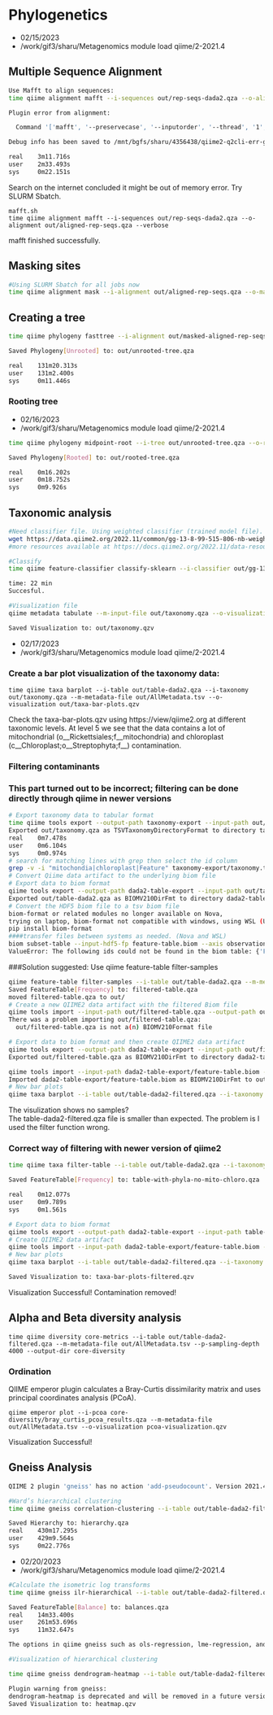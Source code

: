 # Phylogenetics
* 02/15/2023
* /work/gif3/sharu/Metagenomics
module load qiime/2-2021.4

## Multiple Sequence Alignment

```bash
Use Mafft to align sequences:
time qiime alignment mafft --i-sequences out/rep-seqs-dada2.qza --o-alignment out/aligned-rep-seqs.qza

Plugin error from alignment:

  Command '['mafft', '--preservecase', '--inputorder', '--thread', '1', '/mnt/bgfs/sharu/4356438/qiime2-archive-m60mee9y/c6bfb03b-1a16-42be-8e5b-0cf0ea3fd804/data/dna-sequences.fasta']' returned non-zero exit status 1.

Debug info has been saved to /mnt/bgfs/sharu/4356438/qiime2-q2cli-err-gnsrpah5.log

real    3m11.716s
user    2m33.493s
sys     0m22.151s

```
Search on the internet concluded it might be out of memory error. Try SLURM Sbatch.

```
mafft.sh
time qiime alignment mafft --i-sequences out/rep-seqs-dada2.qza --o-alignment out/aligned-rep-seqs.qza --verbose
```
mafft finished successfully.

## Masking sites

```bash
#Using SLURM Sbatch for all jobs now
time qiime alignment mask --i-alignment out/aligned-rep-seqs.qza --o-masked-alignment out/masked-aligned-rep-seqs.qza --verbose

```

## Creating a tree

```bash
time qiime phylogeny fasttree --i-alignment out/masked-aligned-rep-seqs.qza --o-tree out/unrooted-tree.qza --verbose

Saved Phylogeny[Unrooted] to: out/unrooted-tree.qza

real    131m20.313s
user    131m2.400s
sys     0m11.446s
```

### Rooting tree

* 02/16/2023
* /work/gif3/sharu/Metagenomics
module load qiime/2-2021.4

```bash
time qiime phylogeny midpoint-root --i-tree out/unrooted-tree.qza --o-rooted-tree out/rooted-tree.qza --verbose

Saved Phylogeny[Rooted] to: out/rooted-tree.qza

real    0m16.202s
user    0m18.752s
sys     0m9.926s
```

## Taxonomic analysis

```bash
#Need classifier file. Using weighted classifier (trained model file).
wget https://data.qiime2.org/2022.11/common/gg-13-8-99-515-806-nb-weighted-classifier.qza
#more resources available at https://docs.qiime2.org/2022.11/data-resources/

#Classify
time qiime feature-classifier classify-sklearn --i-classifier out/gg-13-8-99-515-806-nb-weighted-classifier.qza --i-reads out/rep-seqs-dada2.qza --o-classification out/taxonomy.qza --verbose

time: 22 min
Succesful.

#Visualization file
qiime metadata tabulate --m-input-file out/taxonomy.qza --o-visualization out/taxonomy.qzv

Saved Visualization to: out/taxonomy.qzv
```


* 02/17/2023
* /work/gif3/sharu/Metagenomics
module load qiime/2-2021.4

### Create a bar plot visualization of the taxonomy data:
```
time qiime taxa barplot --i-table out/table-dada2.qza --i-taxonomy out/taxonomy.qza --m-metadata-file out/AllMetadata.tsv --o-visualization out/taxa-bar-plots.qzv
```

Check the taxa-bar-plots.qzv using https://view/qiime2.org at different taxonomic levels. At level 5 we see that the data contains a lot of mitochondrial (o__Rickettsiales;f__mitochondria) and chloroplast (c__Chloroplast;o__Streptophyta;f__) contamination.

### Filtering contaminants

### This part turned out to be incorrect; filtering can be done directly through qiime in newer versions
```bash
# Export taxonomy data to tabular format
time qiime tools export --output-path taxonomy-export --input-path out/taxonomy.qza
Exported out/taxonomy.qza as TSVTaxonomyDirectoryFormat to directory taxonomy-export
real    0m7.478s
user    0m6.104s
sys     0m0.974s
# search for matching lines with grep then select the id column
grep -v -i "mitochondia|chloroplast|Feature" taxonomy-export/taxonomy.tsv | cut  -f 1 > no-chloro-mito-ids.txt
# Convert Qiime data artifact to the underlying biom file
# Export data to biom format
qiime tools export --output-path dada2-table-export --input-path out/table-dada2.qza
Exported out/table-dada2.qza as BIOMV210DirFmt to directory dada2-table-export
# Convert the HDF5 biom file to a tsv biom file
biom-format or related modules no longer available on Nova, 
trying on laptop, biom-format not compatible with windows, using WSL (Ubuntu)
pip install biom-format
####transfer files between systems as needed. (Nova and WSL)
biom subset-table --input-hdf5-fp feature-table.biom --axis observation --ids no-chloro-mito-ids.txt --output-fp feature-table-subset.biom
ValueError: The following ids could not be found in the biom table: {'Feature ID'}
```
###Solution suggested: Use qiime feature-table filter-samples
```bash
qiime feature-table filter-samples --i-table out/table-dada2.qza --m-metadata-file no-chloro-mito-ids.txt --o-filtered-table filtered-table.qza
Saved FeatureTable[Frequency] to: filtered-table.qza
moved filtered-table.qza to out/
# Create a new QIIME2 data artifact with the filtered Biom file
qiime tools import --input-path out/filtered-table.qza --output-path out/table-dada2-filtered.qza --type FeatureTable[Frequency]
There was a problem importing out/filtered-table.qza:
  out/filtered-table.qza is not a(n) BIOMV210Format file

# Export data to biom format and then create QIIME2 data artifact 
qiime tools export --output-path dada2-table-export --input-path out/filtered-table.qza
Exported out/filtered-table.qza as BIOMV210DirFmt to directory dada2-table-export

qiime tools import --input-path dada2-table-export/feature-table.biom --output-path out/table-dada2-filtered.qza --type FeatureTable[Frequency]
Imported dada2-table-export/feature-table.biom as BIOMV210DirFmt to out/table-dada2-filtered.qza
# New bar plots
qiime taxa barplot --i-table out/table-dada2-filtered.qza --i-taxonomy out/taxonomy.qza --m-metadata-file out/AllMetadata.tsv --o-visualization taxa-bar-plots-filtered.qzv
```

The visulization shows no samples? \
The table-dada2-filtered.qza file is smaller than expected. The problem is I used the filter function wrong. 

### Correct way of filtering with newer version of qiime2

```bash
time qiime taxa filter-table --i-table out/table-dada2.qza --i-taxonomy out/taxonomy.qza --p-include p__ --p-exclude mitochondria,chloroplast --o-filtered-table table-with-phyla-no-mito-chloro.qza

Saved FeatureTable[Frequency] to: table-with-phyla-no-mito-chloro.qza

real    0m12.077s
user    0m9.789s
sys     0m1.561s

# Export data to biom format 
qiime tools export --output-path dada2-table-export --input-path table-with-phyla-no-mito-chloro.qza
# Create QIIME2 data artifact 
qiime tools import --input-path dada2-table-export/feature-table.biom --output-path out/table-dada2-filtered.qza --type FeatureTable[Frequency]
# New bar plots
qiime taxa barplot --i-table out/table-dada2-filtered.qza --i-taxonomy out/taxonomy.qza --m-metadata-file out/AllMetadata.tsv --o-visualization taxa-bar-plots-filtered.qzv

Saved Visualization to: taxa-bar-plots-filtered.qzv
```

Visualization Successful! Contamination removed!

## Alpha and Beta diversity analysis

```
time qiime diversity core-metrics --i-table out/table-dada2-filtered.qza --m-metadata-file out/AllMetadata.tsv --p-sampling-depth 4000 --output-dir core-diversity
```

### Ordination
QIIME emperor plugin calculates a Bray-Curtis dissimilarity matrix and uses principal coordinates analysis (PCoA).

```
qiime emperor plot --i-pcoa core-diversity/bray_curtis_pcoa_results.qza --m-metadata-file out/AllMetadata.tsv --o-visualization pcoa-visualization.qzv
```

Visualization Successful!

## Gneiss Analysis

```bash
QIIME 2 plugin 'gneiss' has no action 'add-pseudocount'. Version 2021.4 has --p-pseudocount parameter within correlation-clustering option.

#Ward’s hierarchical clustering
time qiime gneiss correlation-clustering --i-table out/table-dada2-filtered.qza --p-pseudocount 1 --o-clustering hierarchy.qza --output-dir Gneiss

Saved Hierarchy to: hierarchy.qza
real    430m17.295s
user    429m9.564s
sys     0m22.776s
```

* 02/20/2023
* /work/gif3/sharu/Metagenomics
module load qiime/2-2021.4

```bash
#Calculate the isometric log transforms 
time qiime gneiss ilr-hierarchical --i-table out/table-dada2-filtered.qza --i-tree hierarchy.qza --o-balances balances.qza

Saved FeatureTable[Balance] to: balances.qza
real    14m33.400s
user    261m53.696s
sys     11m32.647s

The options in qiime gneiss such as ols-regression, lme-regression, and balance-taxonomy are no longer available in version 2021.4. Trying some new features:

#Visualization of hierarchical clustering

time qiime gneiss dendrogram-heatmap --i-table out/table-dada2-filtered.qza --i-tree hierarchy.qza --m-metadata-file out/AllMetadata.tsv --m-metadata-column Genotype --p-color-map seismic --o-visualization heatmap.qzv

Plugin warning from gneiss:
dendrogram-heatmap is deprecated and will be removed in a future version of this plugin.
Saved Visualization to: heatmap.qzv
```

